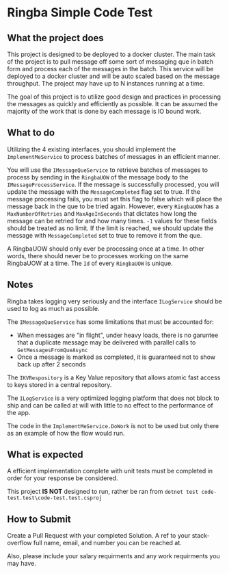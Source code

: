 # Ringba Simple Code Test

## What the project does

This project is designed to be deployed to a docker cluster. The main task of the project is to pull message off some sort of 
messaging que in batch form and process each of the messages in the batch. This service will be deployed to a docker cluster and will be auto scaled based on the message throughput. The project may have up to N instances running at a time. 

The goal of this project is to utilize good design and practices in processing the messages as quickly and efficiently as possible. It can be assumed the majority of the work that is done by each message is IO bound work.

## What to do

Utilizing the 4 existing interfaces, you should implement the `ImplementMeService` to process batches of messages in an efficient manner. 

You will use the `IMessageQueService` to retrieve batches of messages to process by sending in the `RingbaUOW` of the message body to the `IMessageProcessService`. If the message is successfully processed, you will update the message with the `MessageCompleted` flag set to true. If the message processing fails, you must set this flag to false which will place the message back in the que to be tried again. However, every `RingbaUOW` has a `MaxNumberOfRetries` and `MaxAgeInSeconds` that dictates how long the message can be retried for and how many times. `-1` values for these fields should be treated as no limit. If the limit is reached, we should update the message with `MessageCompleted` set to true to remove it from the que.

A RingbaUOW should only ever be processing once at a time. In other words, there should never be to processes working on the same RingbaUOW at a time. The `Id` of every `RingbaUOW` is unique.

## Notes

Ringba takes logging very seriously and the interface `ILogService` should be used to log as much as possible.

The `IMessageQueService` has some limitations that must be accounted for:
* When messages are "in flight", under heavy loads, there is no garuntee that a duplicate message may be delivered with parallel calls to `GetMessagesFromQueAsync`
* Once a message is marked as completed, it is guaranteed not to show back up after 2 seconds

The `IKVRespository` is a Key Value repository that allows atomic fast access to keys stored in a central repository.

The `ILogService` is a very optimized logging platform that does not block to ship and can be called at will with little to no effect to the performance of the app.

The code in the `ImplementMeService.DoWork` is not to be used but only there as an example of how the flow would run. 

## What is expected

A efficient implementation complete with unit tests must be completed in order for your response be considered.

This project **IS NOT** designed to run, rather be ran from `dotnet test code-test.test\code-test.test.csproj`

## How to Submit

Create a Pull Request with your completed Solution. A ref to your stack-overflow full name, email, and number you can be reached at. 

Also, please include your salary requirments and any work requirments you may have. 






